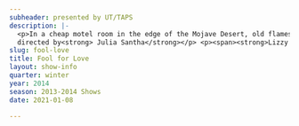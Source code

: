 ```yaml
---
subheader: presented by UT/TAPS
description: |-
  <p>In a cheap motel room in the edge of the Mojave Desert, old flames May and Eddie struggle to quit their love affair. TAPS lecturer David New plays the Old Man, who may or may not even exist. Together they search for the difference between what is truth and what is remembered.</p><p>by <strong>Sam Shepard</strong><br/>
  directed by<strong> Julia Santha</strong></p> <p><span><strong>Lizzy Lewis</strong> (May) is a fourth-year in the College. She is a Comparative Literature major, studying music and French. Previous UT/TAPS credits include <a href="/shows/house-yes"><em>The House of Yes</em></a> (Jackie-O), <a href="/shows/hedda-gabler"><em>Hedda Gabler</em></a> (Thea), <em>The Credeaux Canvas</em> (Tess),<em> Into the Woods</em> (Cinderella), and <em>Much Ado About Nothing</em> (Hero).</span></p> <p><span><strong>Jeremy Rodriguez</strong> (Eddie) is a second-year in the College.</span></p><p><strong>Sam Blobaum</strong> (Martin) is a fourth-year in the College.</p><p><span></span></p><p><span><strong>David New</strong> (The Old Man) is a lecturer in the Theater and Performance Studies Department here at U of C. He graduated from The Goodman School of Drama/DePaul University with a BFA in acting. Since then he has worked in Chicago and regionally as an actor, director, arts educator, and administrator. He has acted in over 70 productions including productions at Steppenwolf Theatre Company, Court Theatre, Goodman Theatre, Northlight, Marriott Lincolnshire, Chicago Shakespeare Theater, Victory Gardens, and Writer’s Theatre of Chicago. Regionally, he has appeared in productions at the Ontario Stratford Festival, Actor’s Theatre of Louisville, Huntington Theatre, Madison Repertory Theatre, New Jersey Shakespeare Festival, and Peninsula Players. Broadway and National Tour: Thou Shalt Not, and Scrooge (National Tour). Television:<em> Law &amp; Order SVU</em>, <em>All My Children</em>, <em>Walker, Texas Ranger</em>, and the NBC mini-series<em> A Will of Their Own</em>. He was associate artistic director at Steppenwolf Theatre Company from 2004-2009.</span></p> <p><span><span><strong><span class="il">Julia</span> <span class="il">Santha</span></strong> (Director) is a second-year student at the College, double-majoring in Theater and Performance Studies and Law, Letters and Society. Within UT, <span class="il">Julia</span> has directed a workshop of Act I of David Mamet's <em>Boston Marriage</em>, assistant directed Kenneth Lonergan's <em>This Is Our Youth</em>, assistant set designed for <em>Henry VI</em>,and assistant props designed for <a href="/shows/hamletmachine"><em>The Hamletmachine</em></a>. <em>Fool for Love</em> is the first mainstage show that she has directed. <span class="il">Julia</span> is so grateful for this opportunity and for everyone who has made it possible.</span></span></p> <p><span><span><strong>Bobby Huggins</strong> (Stage Manager) is a fourth-year Math major. After graduation, he intends to pursue stage management and design in Chicago. Bobby is a proud company member with First Floor Theater, and is grateful to have additionally worked with The Inconvenience, The New Colony, and Abraham Werewolf, Redmoon, and Circle Theatre. He is happy to be a part of <em>Fool for Love</em>, and hopes you enjoy this beautiful show.</span></span></p> <p><span><span><strong>Josie Glore</strong> (Production Manager) is a fourth-year in the College and is double majoring in Cinema and Media Studies and English. She has been working on UT shows since her first year in a variety of capacities. Her previous credits as a Production Manager include the Spring 2012 Workshops, <em>The Merchant of Venice</em>, and last quarter's <a href="/shows/you-it"><em>As You Like It</em></a>. She is excited and happy to be a part of this staff and hopes everyone enjoys the show!</span></span></p><p><span><span><strong>Victoria Grose</strong> (Costume Designer) is a second-year Biological Sciences major. Previously, she was the costume designer for<em> The Drowsy Chaperone</em> and costume design assistant for <em>B-Side Studio</em>, <em>Hotel Nepenthe</em> and <em>The Glass Menagerie</em>.</span></span></p><p><span><span><strong>David Goodman-Edberg</strong> (Lighting Designer) is a second-year TAPS major. He has designed lighting for a number of shows with UT, CES, and various dance groups on campus, most recently for the production of <a href="/shows/hamletmachine">The Hamletmachine</a> last quarter. He has also worked as a freelance designer and electrician around Chicago.</span></span></p><p><span><span><strong>Jenny Keroack</strong> (Props Designer) is a second-year Law, Letters and Society major.</span></span></p><p><span><span><strong>Sara Lu</strong> (Sound Designer) is a third-year majoring in Biology and Music. She has previously sound designed <em>Reefer Madness</em>, <em>This is Our Youth</em>, <em>The Credeaux Canvas</em>, <em>The Drowsy Chaperone</em>, <a href="/shows/hedda-gabler"><em>Hedda Gabler</em></a>, and assisted on <em>The Homecoming</em> and <em>An Actor Prepares</em>.</span></span></p><p><span><span><strong>Riley Kreger </strong>(Scenic Designer) is a TAPS major and has previously designed the set for three UT shows, <em>Reefer Madness: The Musical</em>,<em> The Glass Meenagerie</em>, and <a href="/shows/grey-gardens"><em>Grey Gardens</em></a>. He is a member of the Student Technical Staff, and has enjoyed working on many shows in a variety of roles.</span></span></p> <p><span><span><strong>Hilary Clifford</strong> (Dramaturg) is a fourth-year Religious Studies and Fundamentals: Issues and Texts double major. While this is her first show as a dramaturg, she has appeared in <em><a href="/shows/grey-gardens">Grey Gardens</a></em> (Little Edie) and <em>Proof</em> (Claire), and was the Assistant Props Master for <em><a href="/shows/house-yes">The House of Yes</a></em>. This January, she served as the text coach for Anna Deavere Smith's <em>On Grace</em> residency. She is the Chair of the University Theater Committee, and will forever be a proud member of the 25th Generation of Off-Off Campus.</span></span></p><p><strong>Joe Foust </strong><span>(Fight Choreographer) is an actor/director/playwright/</span><span>fight choreographer here in Chicago. His fights have been seen at the Goodman, Steppenwolf, Court, Chicago Shakespeare, Defiant Theater, American Blues, and many other companies around the world. He could probably take you in a fight, but would rather have cocktails with you.</span></p><p><span><span><strong>Lauren Eames</strong> (Master Electrician) is a first-year Religious Studies Major. For UT: <em><a href="/shows/hamletmachine">The Hamletmachine</a></em> (ALD). She has also designed lights for UChicago MAYA and been a designer and assistant stage manager/assistant production manager for Theater[24].</span></span></p><p><span><span><strong>Murphy Spence</strong> (Master Carpenter) is a second-year TAPS major in the college, and has previously worked with UT on <em>The Real Thing</em> (assistant lighting designer), <em>Henry VI</em> (assistant costumer), <em>reWILDing Genius</em> (assistant lighting designer), <em>The Drowsy Chaperone</em> (lighting designer), and <a href="/shows/you-it"><em>As You Like It</em></a> (lighting designer). In the TAPS department, she is a member of admin staff and tech staff. Outside of UT, she has worked with the Laura Twirls Foundation, as well as the Chicago Association of Black Storytellers.</span></span></p> <p><span><span><strong>Sophie Downes</strong> (Assistant Production Manager) is a first-year in the College. She was also the Assistant Production Manager for last quarter's<em> <a href="/shows/you-it">As You Like It</a></em>.</span></span></p><p><span><span><strong>Ijeoma Nwabudike</strong> (Assistant Costume Designer) is a first-year in the College. She is a Psychology major. This quarter, she will also be the assistant choreographer for <em>Godspell</em>.</span></span></p> <p><span><span><strong>Dhyana Taylor</strong> (Assistant Lighting Designer) is a first-year in the College and excited to be working on her second UT show. Last quarter, she worked as a lighting stagehand on <em><a href="/shows/hamletmachine">The Hamletmachine</a></em>.</span></span></p><p><span><span><strong>Maya Festinger </strong>(Assistant Sound Designer) is a third-year Romance Languages and Literatures major in the College. This is her first time participating in a UT production.</span></span></p><p><span><span><strong>Joey Houghton</strong> (Assistant Sound Designer) is a third-year Computer Science major. He has worked as an Assistant Lighting Designer on <em>The Credeaux Canvas</em> and Assistant Stage Manager for the workshop<em> The Doctor and Ariel in the Tempest</em>.</span></span></p> <p><span><span><strong>Kevin Freese</strong> (Tech Staff Liaison) is a second-year Math and Computer Science major. Previous UT credits include <em>The Credeaux Canvas</em>, <a href="/shows/hamletmachine"><em>The Hamletmachine</em></a>, and <em>The Drowsy Chaperone</em>.</span></span></p>
slug: fool-love
title: Fool for Love
layout: show-info
quarter: winter
year: 2014
season: 2013-2014 Shows
date: 2021-01-08

---
```

